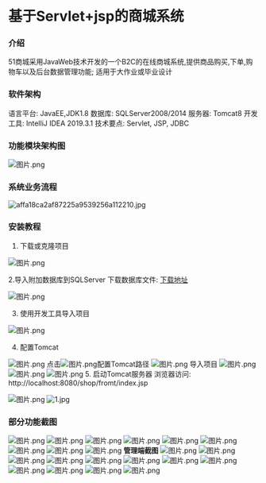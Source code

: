 # 基于Servlet+jsp的商城系统

### 介绍
51商城采用JavaWeb技术开发的一个B2C的在线商城系统,提供商品购买,下单,购物车以及后台数据管理功能; 适用于大作业或毕业设计

### 软件架构

语言平台: JavaEE,JDK1.8
数据库: SQLServer2008/2014
服务器: Tomcat8
开发工具: IntelliJ IDEA 2019.3.1
技术要点: Servlet, JSP, JDBC

### 功能模块架构图
![图片.png](http://file.kexunsoftware.com/img/7fc3f36a-88b7-4893-b9ed-dba7f936f43f.png)

### 系统业务流程
![affa18ca2af87225a9539256a112210.jpg](http://file.kexunsoftware.com/img/7364d937-6e45-47df-858e-a55db0ffd0f0.jpg)

### 安装教程

1. 下载或克隆项目

![图片.png](http://file.kexunsoftware.com/img/c38505cf-5869-46f5-a817-86433bfff88f.png)

2.导入附加数据库到SQLServer
下载数据库文件: [下载地址](https://muzidong.com/productDetail/8ff44c71db6b4b6aa30c71e646b1c559)

![图片.png](http://file.kexunsoftware.com/img/3b8f7c60-41f1-4849-9dbe-f9743c01b1c3.png)

3. 使用开发工具导入项目


![图片.png](http://file.kexunsoftware.com/img/d7105c30-009c-406b-b8ff-4a30b7e7dddc.png)


4. 配置Tomcat


![图片.png](http://file.kexunsoftware.com/img/76d24ac1-fcda-4290-9c48-4ec83f9c7140.png)
点击![图片.png](http://file.kexunsoftware.com/img/ec637bf8-a8dd-4a37-9bfd-097d61260e1a.png)配置Tomcat路径
![图片.png](http://file.kexunsoftware.com/img/ee2c31b8-28e7-43ab-a639-aef6085caef5.png)
导入项目
![图片.png](http://file.kexunsoftware.com/img/e00f907d-5918-417f-88ab-b3023ed87c17.png)
![图片.png](http://file.kexunsoftware.com/img/2fd5d3eb-0979-4c91-b321-a6c6b7ee0f05.png)
![图片.png](http://file.kexunsoftware.com/img/9fc0bfc2-e5c6-483d-aa9e-074d6f200245.png)
5. 启动Tomcat服务器 浏览器访问: http://localhost:8080/shop/fromt/index.jsp


![图片.png](http://file.kexunsoftware.com/img/0e034f00-64e4-49fe-bd4c-9d4a3f05749b.png)
![1.jpg](http://file.kexunsoftware.com/img/459d3ecf-159b-4ce3-b223-ebc1d1cb56b5.jpg)


### 部分功能截图
![图片.png](http://file.kexunsoftware.com/img/4a8239f8-a17e-4dfe-9ffa-19159cd31396.png)
![图片.png](http://file.kexunsoftware.com/img/bd7a47fa-9218-400f-a062-55662776fd91.png)
![图片.png](http://file.kexunsoftware.com/img/100be966-664e-47c6-afa4-7dc4a7103f21.png)
![图片.png](http://file.kexunsoftware.com/img/4759b556-3128-4e38-96a7-0bd4a9f85edc.png)
![图片.png](http://file.kexunsoftware.com/img/0209c122-654b-42a1-85f0-9ec5215f3e98.png)
![图片.png](http://file.kexunsoftware.com/img/95d43cec-6d92-4391-a4b7-10f75b13b7e4.png)
![图片.png](http://file.kexunsoftware.com/img/9a1228b6-700b-46bd-9a31-abe67054eafe.png)
![图片.png](http://file.kexunsoftware.com/img/3fc72bcf-630c-4827-b7b7-f3b31b4f500e.png)
![图片.png](http://file.kexunsoftware.com/img/d051726f-0724-4545-b77e-71b2cc89e859.png)
**管理端截图**
![图片.png](http://file.kexunsoftware.com/img/5763e85f-0e5b-49f9-b1bf-821f0fbadfb2.png)
![图片.png](http://file.kexunsoftware.com/img/e3d747e3-7b4c-49e7-9013-deeb9d2c19e3.png)
![图片.png](http://file.kexunsoftware.com/img/8c448008-1c2d-45e1-b9a0-b4683b9e9357.png)
![图片.png](http://file.kexunsoftware.com/img/267fd23a-7d67-4422-ad57-c03cc161b021.png)
![图片.png](http://file.kexunsoftware.com/img/8d15889c-cc9a-4bea-9d40-3f09b0b4336f.png)
![图片.png](http://file.kexunsoftware.com/img/9ccf94c5-0bc8-46f0-b758-e32a53715031.png)
![图片.png](http://file.kexunsoftware.com/img/89b8e055-5e96-48f3-be89-3b0e395df7f6.png)
![图片.png](http://file.kexunsoftware.com/img/128bf18a-23bb-4370-8cb8-19ffdb1d56fc.png)
![图片.png](http://file.kexunsoftware.com/img/10e98607-62ad-42f4-bd4e-cf102286c559.png)
![图片.png](http://file.kexunsoftware.com/img/1d7d441f-c2d7-4017-bfac-1a71c91c4759.png)
![图片.png](http://file.kexunsoftware.com/img/4f77b55d-c9f8-4cc0-a3d6-0fd2687e7c00.png)
![图片.png](http://file.kexunsoftware.com/img/795ba127-ab74-4bfd-8b00-acdba90cdaf0.png)
